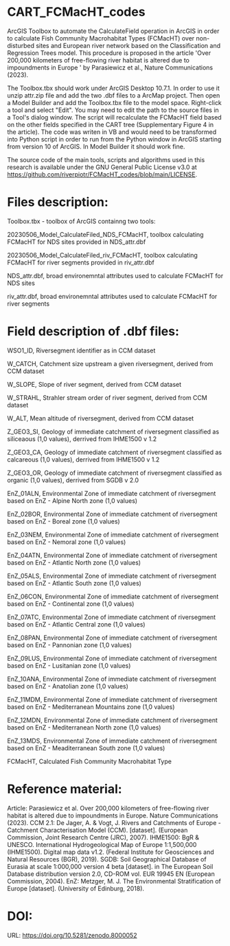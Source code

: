 # CART_FCMacHT_codes
ArcGIS Toolbox to automate the CalculateField operation in ArcGIS in order to calculate Fish Community Macrohabitat Types (FCMacHT) over non-disturbed sites and European river network based on the Classification and Regression Trees model. This procedure is proposed in the article 'Over 200,000 kilometers of free-flowing river habitat is altered due to impoundments in Europe ' by Parasiewicz et al., Nature Communications (2023). 

The Toolbox.tbx should work under ArcGIS Desktop 10.7.1. In order to use it unzip attr.zip file and add the two .dbf files to a ArcMap project. Then open a Model Builder and add the Toolbox.tbx file to the model space. Right-click a tool and select "Edit". You may need to edit the path to the source files in a Tool's dialog window. The script will recalculate the FCMacHT field based on the other fields specified in the CART tree (Supplementary Figure 4 in the article).
The code was writen in VB and would need to be transformed into Python script in order to run from the Python window in ArcGIS starting from version 10 of ArcGIS. In Model Builder it should work fine. 

The source code of the main tools, scripts and algorithms used in this research is available under the GNU General Public License v3.0 at https://github.com/riverpiotr/FCMacHT_codes/blob/main/LICENSE. 

# Files description:

Toolbox.tbx - toolbox of ArcGIS containng two tools:

  20230506_Model_CalculateFiled_NDS_FCMacHT, toolbox calculating FCMacHT for NDS sites provided in NDS_attr.dbf
  
  20230506_Model_CalculateFiled_riv_FCMacHT, toolbox calculating FCMacHT for river segments provided in riv_attr.dbf
  
NDS_attr.dbf, broad environemntal attributes used to calculate FCMacHT for NDS sites

riv_attr.dbf, broad environemntal attributes used to calculate FCMacHT for river segments 



# Field description of .dbf files:


WSO1_ID,	Riversegment identifier as in CCM dataset

W_CATCH,	Catchment size upstream a given riversegment, derived from CCM dataset

W_SLOPE,	Slope of river segment, derived from CCM dataset

W_STRAHL,	Strahler stream order of river segment, derived from CCM dataset

W_ALT,	Mean altitude of riversegment, derived from CCM dataset

Z_GEO3_SI,	Geology of immediate catchment of riversegment classified as siliceaous (1,0 values), derrived from IHME1500 v 1.2

Z_GEO3_CA,	Geology of immediate catchment of riversegment classified as calcareous (1,0 values), derrived from IHME1500 v 1.2

Z_GEO3_OR,	Geology of immediate catchment of riversegment classified as organic (1,0 values), derrived from SGDB v 2.0

EnZ_01ALN,	Environmental Zone of immediate catchment of riversegment based on EnZ - Alpine North zone (1,0 values)

EnZ_02BOR,	Environmental Zone of immediate catchment of riversegment based on EnZ - Boreal zone (1,0 values)

EnZ_03NEM,	Environmental Zone of immediate catchment of riversegment based on EnZ - Nemoral zone (1,0 values)

EnZ_04ATN,	Environmental Zone of immediate catchment of riversegment based on EnZ - Atlantic North zone (1,0 values)

EnZ_05ALS,	Environmental Zone of immediate catchment of riversegment based on EnZ - Atlantic South zone (1,0 values)

EnZ_06CON,	Environmental Zone of immediate catchment of riversegment based on EnZ - Continental zone (1,0 values)

EnZ_07ATC,	Environmental Zone of immediate catchment of riversegment based on EnZ - Atlantic Central zone (1,0 values)

EnZ_08PAN,	Environmental Zone of immediate catchment of riversegment based on EnZ - Pannonian zone (1,0 values)

EnZ_09LUS,	Environmental Zone of immediate catchment of riversegment based on EnZ - Lusitanian zone (1,0 values)

EnZ_10ANA,	Environmental Zone of immediate catchment of riversegment based on EnZ - Anatolian zone (1,0 values)

EnZ_11MDM,	Environmental Zone of immediate catchment of riversegment based on EnZ - Mediterranean Mountains zone (1,0 values)

EnZ_12MDN,	Environmental Zone of immediate catchment of riversegment based on EnZ - Mediterranean North zone (1,0 values)

EnZ_13MDS,	Environmental Zone of immediate catchment of riversegment based on EnZ - Meaditerranean South zone (1,0 values)

FCMacHT,	Calculated Fish Community Macrohabitat Type 



# Reference material:

Article: Parasiewicz et al. Over 200,000 kilometers of free-flowing river habitat is altered due to impoundments in Europe. Nature Communications (2023).
CCM 2.1: De Jager, A. & Vogt, J. Rivers and Catchments of Europe - Catchment Characterisation Model (CCM). [dataset]. (European Commission, Joint Research Centre (JRC), 2007).
IHME1500: BgR & UNESCO. International Hydrogeological Map of Europe 1:1,500,000 (IHME1500). Digital map data v1.2. (Federal Institute for Geosciences and Natural Resources (BGR), 2019).
SGDB: Soil Geographical Database of Eurasia at scale 1:000,000 version 4 beta [dataset]. in The European Soil Database distribution version 2.0, CD-ROM vol. EUR 19945 EN (European Commission, 2004).
EnZ: Metzger, M. J. The Environmental Stratification of Europe [dataset]. (University of Edinburg, 2018).

# DOI: 
URL: https://doi.org/10.5281/zenodo.8000052

